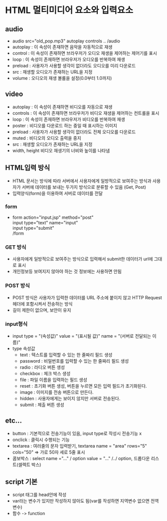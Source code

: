 # HTML 멀티미디어 요소와 입력요소

## audio
- audio src="old_pop.mp3" autoplay controls .. /audio
- autoplay : 이 속성이 존재하면 음악을 자동적으로 재생
- control : 이 속성이 존재하면 브라우저가 오디오 재생을 제어하는 제어기를 표시
- loop : 이 속성이 존재하면 브라우저가 오디오를 반복하여 재생
- preload : 사용자가 사용할 생각이 없더라도 오디오를 미리 다운로드
- src : 재생할 오디오가 존재하는 URL을 지정
- volume : 오디오의 재생 볼륨을 설정(0.0부터 1.0까지)


## video
- autoplay : 이 속성이 존재하면 비디오를 자동으로 재생
- controls : 이 속성이 존재하면 브라우저가 비디오 재생을 제어하는 컨트롤을 표시
- loop : 이 속성이 존재하면 브라우저가 비디오를 반복하여 재생
- poster : 비디오를 다운로드 하는 중일 때 표시하는 이미지
- preload : 사용자가 사용할 생각이 없더라도 전체 오디오를 다운로드 
- muted : 비디오의 오디오 출력을 중지
- src : 재생할 오디오가 존재하는 URL을 지정
- width, height	비디오 재생기의 너비와 높이를 나타냄

## HTML입력 방식
- HTML 문서는 방식에 따라 서버에서 사용자에게 일방적으로 보여주는 방식과 사용자가 서버에 데이터를 보내는 두가지 방식으로 분류할 수 있음 (Get, Post)
- 입력양식(form)을 이용하여 서버로 데이터를 전달

### form
- form action="input.jsp" method="post"  
    input type="text" name="input"  
    input type="submit"  
    /form  

### GET 방식
- 사용자에게 일방적으로 보여주는 방식으로 입력해서 submit한 데이터가 url에 그대로 표시
- 개인정보등 보여지지 않아야 하는 것 정보에는 사용하면 안됨

### POST 방식
- POST 방식은 사용자가 입력한 데이터를 URL 주소에 붙이지 않고 HTTP Request 헤더에 포함시켜서 전송하는 방식
- 길이 제한이 없으며, 보안이 유지

### input형식
- input type = "(속성값)" value = "(표시될 값)" name = "(서버로 전달되는 이름)"
- type 속성값
    - text : 텍스트를 입력할 수 있는 한 줄짜리 필드 생성
    - password : 비밀번호를 입력할 수 있는 한 줄짜리 필드 생성
    - radio : 라디오 버튼 생성
    - checkbox : 체크 박스 생성
    - file : 파일 이름을 입력하는 필드 생성
    - reset : 초기화 버튼 생성, 버튼을 누르면 모든 입력 필드가 초기화된다.
    - image : 이미지를 전송 버튼으로 만든다.
    - hidden : 사용자에게는 보이지 않지만 서버로 전송된다.
    - submit : 제출 버튼 생성

## etc...
- button : 기본적으로 전송기능이 있음, input type로 작성시 전송기능 x
- onclick : 클릭시 수행되는 기능
- textarea : 여러줄의 문자 입력받기, textarea name = "area" rows="5" cols="50" => 가로 50자 세로 5줄 표시
- 콤보박스 : select name ="..." / option value = "..." /../ option, 드롭다운 리스트(셀렉트 박스)



## script 기본
- script 태그를 head안에 작성
- var라는 변수가 있지만 작성하지 않아도 됨(var를 작성하면 지역변수 없으면 전역변수)
- 함수 -> function

